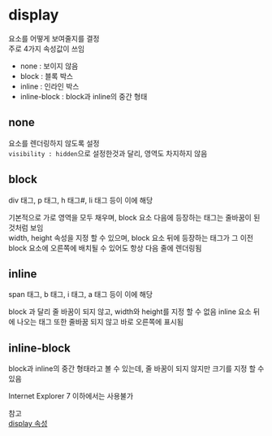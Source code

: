 # display

요소를 어떻게 보여줄지를 결정<br/>
주로 4가지 속성값이 쓰임

- none : 보이지 않음
- block : 블록 박스
- inline : 인라인 박스
- inline-block : block과 inline의 중간 형태

## none

요소를 렌더링하지 않도록 설정<br/>
`visibility : hidden`으로 설정한것과 달리, 영역도 차지하지 않음

## block

div 태그, p 태그, h 태그#, li 태그 등이 이에 해당

기본적으로 가로 영역을 모두 채우며, block 요소 다음에 등장하는 태그는 줄바꿈이 된 것처럼 보임<br/>
width, height 속성을 지정 할 수 있으며, block 요소 뒤에 등장하는 태그가 그 이전 block 요소에 오른쪽에 배치될 수 있어도 항상 다음 줄에 렌더링됨

## inline

span 태그, b 태그, i 태그, a 태그 등이 이에 해당

block 과 달리 줄 바꿈이 되지 않고, width와 height를 지정 할 수 없음
inline 요소 뒤에 나오는 태그 또한 줄바꿈 되지 않고 바로 오른쪽에 표시됨

## inline-block

block과 inline의 중간 형태라고 볼 수 있는데, 줄 바꿈이 되지 않지만 크기를 지정 할 수 있음

Internet Explorer 7 이하에서는 사용불가

참고<br/>
[display 속성](https://ofcourse.kr/css-course/display-%EC%86%8D%EC%84%B1)
